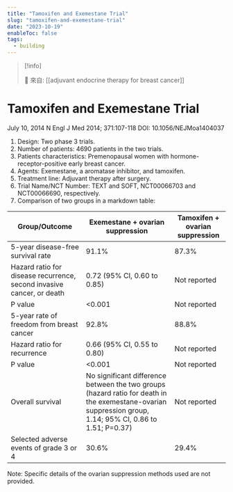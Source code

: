 ```yaml
---
title: "Tamoxifen and Exemestane Trial"
slug: "tamoxifen-and-exemestane-trial"
date: "2023-10-19"
enableToc: false
tags:
  - building
---
```


> [!info]
>
> 🌱 來自: [[adjuvant endocrine therapy for breast cancer]]

# Tamoxifen and Exemestane Trial

July 10, 2014
N Engl J Med 2014; 371:107-118
DOI: 10.1056/NEJMoa1404037

1. Design: Two phase 3 trials.
2. Number of patients: 4690 patients in the two trials.
3. Patients characteristics: Premenopausal women with hormone-receptor-positive early breast cancer.
4. Agents: Exemestane, a aromatase inhibitor, and tamoxifen.
5. Treatment line: Adjuvant therapy after surgery.
6. Trial Name/NCT Number: TEXT and SOFT, NCT00066703 and NCT00066690, respectively.
7. Comparison of two groups in a markdown table:

| Group/Outcome | Exemestane + ovarian suppression | Tamoxifen + ovarian suppression |
| --- | --- | --- |
| 5-year disease-free survival rate | 91.1% | 87.3% |
| Hazard ratio for disease recurrence, second invasive cancer, or death | 0.72 (95% CI, 0.60 to 0.85) | Not reported |
| P value | <0.001 | Not reported |
| 5-year rate of freedom from breast cancer | 92.8% | 88.8% |
| Hazard ratio for recurrence | 0.66 (95% CI, 0.55 to 0.80) | Not reported |
| P value | <0.001 | Not reported |
| Overall survival | No significant difference between the two groups (hazard ratio for death in the exemestane-ovarian suppression group, 1.14; 95% CI, 0.86 to 1.51; P=0.37) | Not reported |
| Selected adverse events of grade 3 or 4 | 30.6% | 29.4% |

Note: Specific details of the ovarian suppression methods used are not provided.
